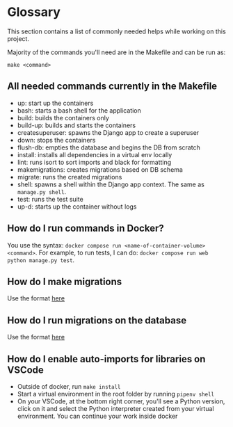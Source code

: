 # Glossary
This section contains a list of commonly needed helps while working on this project.

Majority of the commands you'll need are in the Makefile and can be run as:
```
make <command>
```

## All needed commands currently in the Makefile
- up: start up the containers
- bash: starts a bash shell for the application
- build: builds the containers only
- build-up: builds and starts the containers
- createsuperuser: spawns the Django app to create a superuser
- down: stops the containers
- flush-db: empties the database and begins the DB from scratch
- install: installs all dependencies in a virtual env locally
- lint: runs isort to sort imports and black for formatting
- makemigrations: creates migrations based on DB schema
- migrate: runs the created migrations
- shell: spawns a shell within the Django app context.
The same as `manage.py shell`.
- test: runs the test suite
- up-d: starts up the container without logs

## How do I run commands in Docker?
You use the syntax: `docker compose run <name-of-container-volume> <command>`. For example, to run tests, I can do: `docker compose run web python manage.py test`.

## How do I make migrations
Use the format [here](#how-do-i-run-commands-in-docker)

## How do I run migrations on the database
Use the format [here](#how-do-i-run-commands-in-docker)

## How do I enable auto-imports for libraries on VSCode
- Outside of docker, run `make install`
- Start a virtual environment in the root folder by running `pipenv shell`
- On your VSCode, at the bottom right corner, you'll see a Python version, click on it and select the Python interpreter created from your virtual environment.
You can continue your work inside docker
